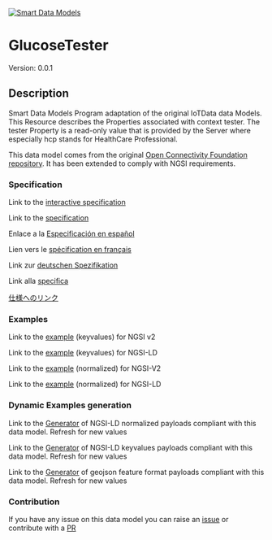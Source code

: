 [![Smart Data Models](https://smartdatamodels.org/wp-content/uploads/2022/01/SmartDataModels_logo.png "Logo")](https://smartdatamodels.org)
# GlucoseTester
Version: 0.0.1

## Description 

Smart Data Models Program adaptation of the original IoTData data Models. This Resource describes the Properties associated with context tester. The tester Property is a read-only value that is provided by the Server where especially hcp stands for HealthCare Professional.

This data model comes from the original [Open Connectivity Foundation repository](https://github.com/openconnectivityfoundation/IoTDataModels). It has been extended to comply with NGSI requirements.
### Specification

Link to the [interactive specification](https://swagger.lab.fiware.org/?url=https://smart-data-models.github.io/dataModel.OCF/GlucoseTester/swagger.yaml)

Link to the [specification](https://github.com/smart-data-models/dataModel.OCF/blob/master/GlucoseTester/doc/spec.md)

Enlace a la [Especificación en español](https://github.com/smart-data-models/dataModel.OCF/blob/master/GlucoseTester/doc/spec_ES.md)

Lien vers le [spécification en français](https://github.com/smart-data-models/dataModel.OCF/blob/master/GlucoseTester/doc/spec_FR.md)

Link zur [deutschen Spezifikation](https://github.com/smart-data-models/dataModel.OCF/blob/master/GlucoseTester/doc/spec_DE.md)

Link alla [specifica](https://github.com/smart-data-models/dataModel.OCF/blob/master/GlucoseTester/doc/spec_IT.md)

[仕様へのリンク](https://github.com/smart-data-models/dataModel.OCF/blob/master/GlucoseTester/doc/spec_JA.md)
### Examples

Link to the [example](https://smart-data-models.github.io/dataModel.OCF/GlucoseTester/examples/example.json) (keyvalues) for NGSI v2

Link to the [example](https://smart-data-models.github.io/dataModel.OCF/GlucoseTester/examples/example.jsonld) (keyvalues) for NGSI-LD

Link to the [example](https://smart-data-models.github.io/dataModel.OCF/GlucoseTester/examples/example-normalized.json) (normalized) for NGSI-V2

Link to the [example](https://smart-data-models.github.io/dataModel.OCF/GlucoseTester/examples/example-normalized.jsonld) (normalized) for NGSI-LD
### Dynamic Examples generation

Link to the [Generator](https://smartdatamodels.org/extra/ngsi-ld_generator.php?schemaUrl=https://raw.githubusercontent.com/smart-data-models/dataModel.OCF/master/GlucoseTester/schema.json&email=info@smartdatamodels.org) of NGSI-LD normalized payloads compliant with this data model. Refresh for new values

Link to the [Generator](https://smartdatamodels.org/extra/ngsi-ld_generator_keyvalues.php?schemaUrl=https://raw.githubusercontent.com/smart-data-models/dataModel.OCF/master/GlucoseTester/schema.json&email=info@smartdatamodels.org) of NGSI-LD keyvalues payloads compliant with this data model. Refresh for new values

Link to the [Generator](https://smartdatamodels.org/extra/geojson_features_generator.php?schemaUrl=https://raw.githubusercontent.com/smart-data-models/dataModel.OCF/master/GlucoseTester/schema.json&email=info@smartdatamodels.org) of geojson feature format payloads compliant with this data model. Refresh for new values
### Contribution

 If you have any issue on this data model you can raise an [issue](https://github.com/smart-data-models/dataModel.OCF/issues)  or contribute with a [PR](https://github.com/smart-data-models/dataModel.OCF/pulls)